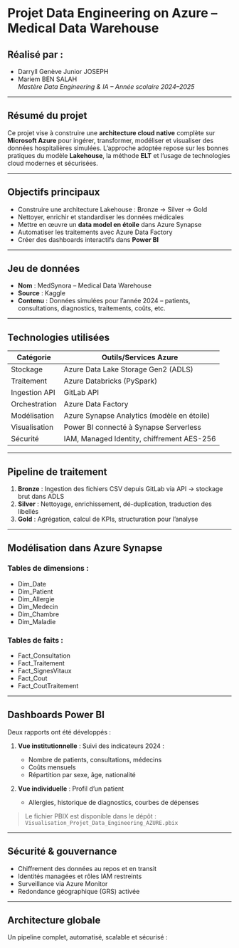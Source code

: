 # Projet Data Engineering on Azure – Medical Data Warehouse

## Réalisé par :
- Darryll Genève Junior JOSEPH  
- Mariem BEN SALAH  
_Mastère Data Engineering & IA – Année scolaire 2024–2025_

---

## Résumé du projet

Ce projet vise à construire une **architecture cloud native** complète sur **Microsoft Azure** pour ingérer, transformer, modéliser et visualiser des données hospitalières simulées. L’approche adoptée repose sur les bonnes pratiques du modèle **Lakehouse**, la méthode **ELT** et l’usage de technologies cloud modernes et sécurisées.

---

## Objectifs principaux

- Construire une architecture Lakehouse : Bronze → Silver → Gold
- Nettoyer, enrichir et standardiser les données médicales
- Mettre en œuvre un **data model en étoile** dans Azure Synapse
- Automatiser les traitements avec Azure Data Factory
- Créer des dashboards interactifs dans **Power BI**

---

## Jeu de données

- **Nom** : MedSynora – Medical Data Warehouse  
- **Source** : Kaggle  
- **Contenu** : Données simulées pour l’année 2024 – patients, consultations, diagnostics, traitements, coûts, etc.

---

## Technologies utilisées

| Catégorie            | Outils/Services Azure                            |
|----------------------|--------------------------------------------------|
| Stockage             | Azure Data Lake Storage Gen2 (ADLS)             |
| Traitement           | Azure Databricks (PySpark)                      |
| Ingestion API        | GitLab API                                      |
| Orchestration        | Azure Data Factory                              |
| Modélisation         | Azure Synapse Analytics (modèle en étoile)      |
| Visualisation        | Power BI connecté à Synapse Serverless          |
| Sécurité             | IAM, Managed Identity, chiffrement AES-256      |

---

## Pipeline de traitement

1. **Bronze** : Ingestion des fichiers CSV depuis GitLab via API → stockage brut dans ADLS  
2. **Silver** : Nettoyage, enrichissement, dé-duplication, traduction des libellés  
3. **Gold** : Agrégation, calcul de KPIs, structuration pour l’analyse  

---

## Modélisation dans Azure Synapse

### Tables de dimensions :
- Dim_Date
- Dim_Patient
- Dim_Allergie
- Dim_Medecin
- Dim_Chambre
- Dim_Maladie

### Tables de faits :
- Fact_Consultation
- Fact_Traitement
- Fact_SignesVitaux
- Fact_Cout
- Fact_CoutTraitement

---

## Dashboards Power BI

Deux rapports ont été développés :

1. **Vue institutionnelle** : Suivi des indicateurs 2024 :  
   - Nombre de patients, consultations, médecins
   - Coûts mensuels
   - Répartition par sexe, âge, nationalité

2. **Vue individuelle** : Profil d’un patient   
   - Allergies, historique de diagnostics, courbes de dépenses

> Le fichier PBIX est disponible dans le dépôt :  
`Visualisation_Projet_Data_Engineering_AZURE.pbix`

---

## Sécurité & gouvernance

- Chiffrement des données au repos et en transit
- Identités managées et rôles IAM restreints
- Surveillance via Azure Monitor
- Redondance géographique (GRS) activée

---

## Architecture globale

Un pipeline complet, automatisé, scalable et sécurisé :
